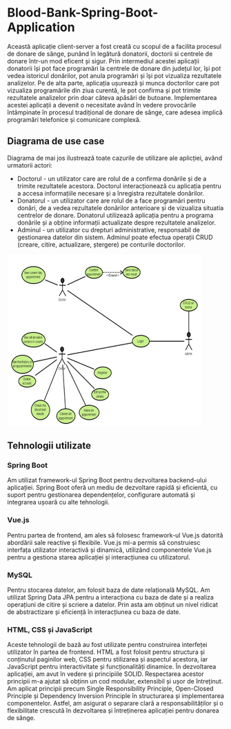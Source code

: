 # Blood-Bank-Spring-Boot-Application

  Această aplicație client-server a fost creată cu scopul de a facilita procesul de donare de sânge, punând în legătură donatorii, doctorii si centrele de donare 
într-un mod eficent și sigur. Prin intermediul acestei aplicații donatorii își pot face programări la centrele de donare din județul lor, își pot vedea istoricul 
donărilor, pot anula programări și își pot vizualiza rezultatele analizelor. Pe de alta parte, aplicația ușurează și munca doctorilor care pot vizualiza programările 
din ziua curentă, le pot confirma și pot trimite rezultatele analizelor prin doar câteva apăsări de butoane. Implementarea acestei aplicații a devenit o necesitate 
având în vedere provocările întâmpinate în procesul tradițional de donare de sânge, care adesea implică programări telefonice și comunicare complexă. 

##	Diagrama de use case

Diagrama de mai jos ilustrează toate cazurile de utilizare ale aplicției, având urmatorii actori:
* Doctorul -  un utilizator care are rolul de a confirma donările și de a trimite rezultatele acestora. Doctorul interacționează cu aplicația pentru a accesa informațiile necesare și a înregistra rezultatele donărilor.
* Donatorul - un utilizator care are rolul de a face programări pentru donări, de a vedea rezultatele donărilor anterioare și de vizualiza situatia centrelor de donare. Donatorul utilizează aplicația pentru a programa donările și a obține informații actualizate despre rezultatele analizelor.
* Adminul - un utilizator cu drepturi administrative, responsabil de gestionarea datelor din sistem. Adminul poate efectua operații CRUD (creare, citire, actualizare, ștergere) pe conturile doctorilor.
<img src="/images/usecase.png" width="450" height="400">


## Tehnologii utilizate

###	Spring Boot 
Am utilizat framework-ul Spring Boot pentru dezvoltarea backend-ului aplicației. Spring Boot oferă un mediu de dezvoltare rapidă și eficientă, cu suport pentru gestionarea dependențelor, configurare automată și integrarea ușoară cu alte tehnologii. 
###	Vue.js
Pentru partea de frontend, am ales să folosesc framework-ul Vue.js datorită abordării sale reactive și flexibile. Vue.js mi-a permis să construiesc interfața utilizator interactivă și dinamică, utilizând componentele Vue.js pentru a gestiona starea aplicației și interacțiunea cu utilizatorul.
###	MySQL 
Pentru stocarea datelor, am folosit baza de date relațională MySQL. Am utilizat Spring Data JPA pentru a interacționa cu baza de date și a realiza operațiuni de citire și scriere a datelor. Prin asta am obținut un nivel ridicat de abstractizare și eficiență în interacțiunea cu baza de date.
###	HTML, CSS și JavaScript
 Aceste tehnologii de bază au fost utilizate pentru construirea interfeței utilizator în partea de frontend. HTML a fost folosit pentru structura și conținutul paginilor web, CSS pentru stilizarea și aspectul acestora, iar JavaScript pentru interactivitate și funcționalități dinamice.
În dezvoltarea aplicației, am avut în vedere și principiile SOLID. Respectarea acestor principii m-a ajutat să obținn un cod modular, extensibil și ușor de întreținut. Am aplicat principii precum Single Responsibility Principle, Open-Closed Principle și Dependency Inversion Principle în structurarea și implementarea componentelor. Astfel, am asigurat o separare clară a responsabilităților și o flexibilitate crescută în dezvoltarea și întreținerea aplicației pentru donarea de sânge.
